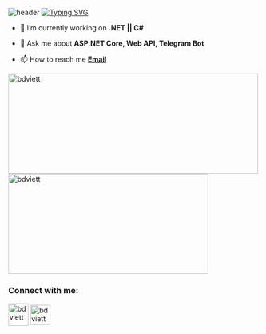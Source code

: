 ![header](https://capsule-render.vercel.app/api?type=waving&color=gradient&height=250&section=header&text=ELMURODSALOMOV,&desc=Backend%20developer&fontSize=55&fontAlignY=40&fontAlign=44&descAlignY=53&descAlign=53&animation=fadeIn)
[![Typing SVG](https://readme-typing-svg.herokuapp.com?font=Fira+Code&pause=1000&color=6413F7&center=true&random=false&width=435&lines=Hi+there%2C+I'm+Elmurod+%F0%9F%91%8B;I+am+a+.Net+developer%F0%9F%92%BB)](https://git.io/typing-svg)

- 🔭 I’m currently working on **.NET || C#**

- 💬 Ask me about **ASP.NET Core, Web API, Telegram Bot**

- 📫 How to reach me **[Email](salomovelmurod062@gmail.com)**

<p align="left">
  <img align="left" src="https://github-readme-stats.vercel.app/api/top-langs/?username=ELMURODSALOMOV&hide_progress=true&theme=radical" alt="bdviett" height="200" width="500"/>
  <img align="center" src="https://github-readme-stats.vercel.app/api?username=ELMURODSALOMOV&show_icons=true&theme=radical" alt="bdviett" height="200"width="400" />
</p>
<h3 align="left">Connect with me:</h3>
<a href="https://www.instagram.com/salomov3732?igsh=OGQ5ZDc2ODk2ZA==" target="blank"><img align="center" src="https://raw.githubusercontent.com/rahuldkjain/github-profile-readme-generator/master/src/images/icons/Social/instagram.svg" alt="bdviett" height="45" width="40" /></a>
<a href="https://t.me/Elmurod_Salomov" target="blank"><img align="center" width="40" src="https://cdn.icon-icons.com/icons2/2864/PNG/512/telegram_logo_icon_181740.png" 
alt="bdviett" height="40" width="35" /></a>
